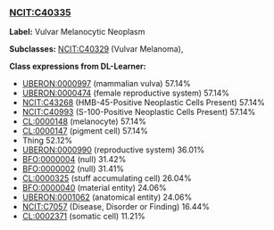 
### [NCIT:C40335](http://purl.obolibrary.org/obo/NCIT_C40335)
**Label:** Vulvar Melanocytic Neoplasm

**Subclasses:** [NCIT:C40329](http://purl.obolibrary.org/obo/NCIT_C40329) (Vulvar Melanoma), 

**Class expressions from DL-Learner:**

- [UBERON:0000997](http://purl.obolibrary.org/obo/UBERON_0000997) (mammalian vulva) 57.14%
- [UBERON:0000474](http://purl.obolibrary.org/obo/UBERON_0000474) (female reproductive system) 57.14%
- [NCIT:C43268](http://purl.obolibrary.org/obo/NCIT_C43268) (HMB-45-Positive Neoplastic Cells Present) 57.14%
- [NCIT:C40993](http://purl.obolibrary.org/obo/NCIT_C40993) (S-100-Positive Neoplastic Cells Present) 57.14%
- [CL:0000148](http://purl.obolibrary.org/obo/CL_0000148) (melanocyte) 57.14%
- [CL:0000147](http://purl.obolibrary.org/obo/CL_0000147) (pigment cell) 57.14%
- Thing 52.12%
- [UBERON:0000990](http://purl.obolibrary.org/obo/UBERON_0000990) (reproductive system) 36.01%
- [BFO:0000004](http://purl.obolibrary.org/obo/BFO_0000004) (null) 31.42%
- [BFO:0000002](http://purl.obolibrary.org/obo/BFO_0000002) (null) 31.41%
- [CL:0000325](http://purl.obolibrary.org/obo/CL_0000325) (stuff accumulating cell) 26.04%
- [BFO:0000040](http://purl.obolibrary.org/obo/BFO_0000040) (material entity) 24.06%
- [UBERON:0001062](http://purl.obolibrary.org/obo/UBERON_0001062) (anatomical entity) 24.06%
- [NCIT:C7057](http://purl.obolibrary.org/obo/NCIT_C7057) (Disease, Disorder or Finding) 16.44%
- [CL:0002371](http://purl.obolibrary.org/obo/CL_0002371) (somatic cell) 11.21%


